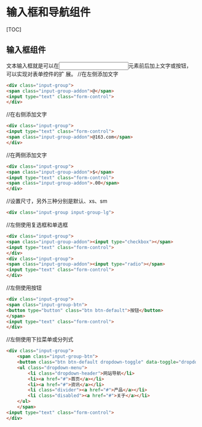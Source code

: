 # 输入框和导航组件
[TOC]

## 输入框组件
文本输入框就是可以在<input>元素前后加上文字或按钮，可以实现对表单控件的扩
展。
//在左侧添加文字
```html
<div class="input-group">
<span class="input-group-addon">@</span>
<input type="text" class="form-control">
</div>
```
//在右侧添加文字
```html
<div class="input-group">
<input type="text" class="form-control">
<span class="input-group-addon">@163.com</span>
</div>
```
//在两侧添加文字
```html
<div class="input-group">
<span class="input-group-addon">$</span>
<input type="text" class="form-control">
<span class="input-group-addon">.00</span>
</div>
```
//设置尺寸，另外三种分别是默认、xs、sm
```html
<div class="input-group input-group-lg">
```
//左侧使用复选框和单选框
```html
<div class="input-group">
<span class="input-group-addon"><input type="checkbox"></span>
<input type="text" class="form-control">
</div>
<div class="input-group">
<span class="input-group-addon"><input type="radio"></span>
<input type="text" class="form-control">
</div>
```
//左侧使用按钮
```html
<div class="input-group">
<span class="input-group-btn">
<button type="button" class="btn btn-default">按钮</button>
</span>
<input type="text" class="form-control">
</div>
```
//左侧使用下拉菜单或分列式
```html
<div class="input-group">
    <span class="input-group-btn">
    <button class="btn btn-default dropdown-toggle" data-toggle="dropdown">下拉菜单<span class="caret"></span></button>
    <ul class="dropdown-menu">
        <li class="dropdown-header">网站导航</li>
        <li><a href="#">首页</a></li>
        <li><a href="#">资讯</a></li>
        <li class="divider"><a href="#">产品</a></li>
        <li class="disabled"><a href="#">关于</a></li>
    </ul>
    </span>
<input type="text" class="form-control">
</div>
```